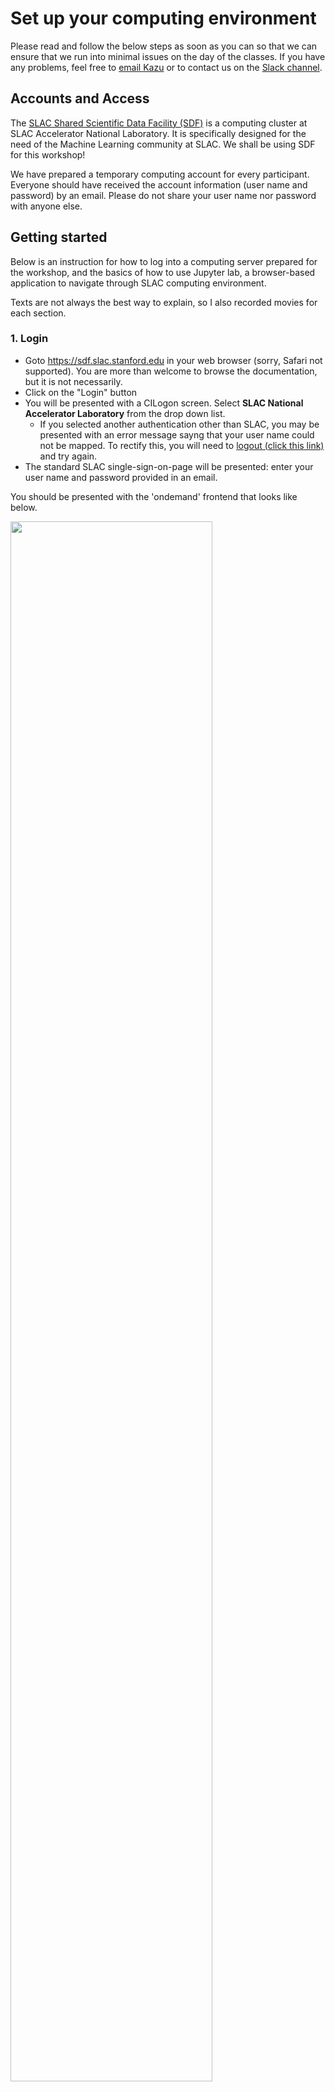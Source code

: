 # Set up your computing environment

Please read and follow the below steps as soon as you can so that we can ensure that we run into minimal issues on the day of the classes. If you have any problems, feel free to [email Kazu](mailto:kterao@slac.stanford.edu) or to contact us on the [Slack channel](https://kmi-2020.slack.com/app_redirect?channel=ta).

## Accounts and Access

The [SLAC Shared Scientific Data Facility (SDF)](https://sdf.slac.stanford.edu) is a computing cluster at SLAC Accelerator National Laboratory. It is specifically designed for the need of the Machine Learning community at SLAC. We shall be using SDF for this workshop!

We have prepared a temporary computing account for every participant. Everyone should have received the account information (user name and password) by an email. Please do not share your user name nor password with anyone else.

## Getting started

Below is an instruction for how to log into a computing server prepared for the workshop, and the basics of how to use Jupyter lab, a browser-based application to navigate through SLAC computing environment.

Texts are not always the best way to explain, so I also recorded movies for each section.

### 1. Login
* Goto https://sdf.slac.stanford.edu in your web browser (sorry, Safari not supported). You are more than welcome to browse the documentation, but it is not necessarily.
* Click on the "Login" button
* You will be presented with a CILogon screen. Select **SLAC National Accelerator Laboratory** from the drop down list.
  * If you selected another authentication other than SLAC, you may be presented with an error message sayng that your user name could not be mapped. To rectify this, you will need to [logout (click this link)](https://sdf.slac.stanford.edu/logout) and try again.
* The standard SLAC single-sign-on-page will be presented: enter your user name and password provided in an email.

You should be presented with the 'ondemand' frontend that looks like below.

<img src="figures/ondemand.png" width="80%">

### 2. Launch jupyter
- at the top of the 'ondemand' webpage that we just logged into, click on 'Interactive Apps'
- Select 'Jupyter' from the list
- You should be presented with a set of options to launch a Jupyter instance

<img src="figures/ondemand_launcher.png" width="80%">

- For the purposes of this school, select
  - Jupyter Instance: `ml-at-slac/school-2020-09`
  - Check "Use JupyterLab"
  - Partition: `ml`
  - Number of hours: `12`
  - Number of CPU cores: `4`
  - Total Memory to allocate: `19200`
  - Number of GPUs: `1`
  - GPU Type: `Nvidia Geforce 2080Ti`
- Click on the big blue 'Launch' button at the bottom.

If you get an error like `sbatch: error: Batch job submission failed: Invalid account or account/partition combination specified`, this means that you do not have permissions to use the `ml` partition in slurm. Contact [Kazu](mailto:kterao@slac.stanford.edu) of one of TAs on the [Slack channel](https://kmi-2020.slack.com/app_redirect?channel=ta). While this problem persists, you can use the `shared` partition instead (or whichever you may be a part of).


- If successful, that should bring you to "Interactive Sessions" page like below.

<img src="figures/jupyter_queued.png" width="80%">

- After a few moments, the webpage should update with a 'Connect to Jupyter Instance' button

<img src="figures/jupyter_running.png" width="80%">

- clicking on this will bring up a Jupyter window. That should bring you to Jupyter homepage.

<img src="figures/jupyter_login.png" width="80%">

### 3. Verify it works

- Start a python interpreter console from the launcher

<img src="figures/jupyter_launcher_python.png" width="80%">

- That should open a python interpreter console. You should see a screen like below.

<img src="figures/jupyter_python.png" width="80%">

- You can type python commands in the bottom cell. Type the following 2 lines of command:
```
import torch
print(torch.Tensor([0.]).cuda().device)
```
... and _execute_ the cell (you can hit "shift+enter" on your keyboard). You should see the output on the screen:
```
cuda: 0
```
If you see any error, please contact [Kazu](mailto:kterao@slac.stanford.edu).

### 4. Preparing the workshop materials

- Next, let's checkout the [code repository](https://github.com/drinkingkazu/slacml-kmi2020) we will use for the workshop! Open a launcher tab by clicking "+" sign on the top of the file browser (on the left).

<img src="figures/jupyter_launcher_launcher.png" width="80%">

- Then choose a Terminal app and launch. You should see a terminal opened.

<img src="figures/jupyter_terminal.png" width="80%">

- In the terminal, type the command below
```
! git clone https://github.com/drinkingkazu/slacml-kmi2020
```
... and execute (hit enter key). You should see the following outputs.

- It should look like below (and again, if not, [hit Kazu](mailto:kterao@slac.stanford.edu)!).

<img src="figures/jupyter_git_cloned.png" width="80%">

- Now on your file browser on the left, you should see `slacml-kmi2020` appeared! You can double-click to navigate through the directories and files. Go to the `slacml-kmi2020/Prerequisites` directory. You should see a list of notebooks to be completed prior to the workshop. Make sure you can execute all notebooks in this environment. If you double-click `Python-01-Jupyter.ipynb`, you should see something like below.

<img src="figures/jupyter_notebook_opened.png" width="80%">

### 5. Party!

Congrats! You have your computing instance up and running = ready for the workshop ... **hardware-wise** :)

We assume some minimal knowledge about Python and scientific libraries. You just checked out the workshop repository, so you can go there and explore `~/slacml-kmi2020/Prerequisites` directory, or [read it online](/Prerequisites/README.md). There are notebooks named **Python-0X-YYY.ipynb**. Start from 01 and try to look at look at all of them. You can execute all notebooks and see what happens. Modify and observe a difference in behavior. Again, [hit Kazu](mailto:kterao@slac.stanford.edu) for questions!
